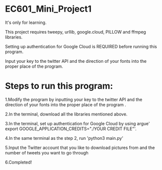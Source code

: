 # EC601_Mini_Project1

It's only for learning.

This project requires tweepy, urllib, google.cloud, PILLOW and ffmpeg libraries.
 
Setting up authentication for Google Cloud is REQUIRED before running this program.

Input your key to the twitter API and the direction of your fonts into the proper place of the program.

# Steps to run this program:

1.Modify the program by inputting your key to the twitter API and the direction of your fonts into the proper place of the program
.

2.In the terminal, download all the libraries mentioned above.

3.In the terminal, set up authentication for Google Cloud by using argue' export GOOGLE_APPLICATION_CREDITS="./YOUR CREDIT FILE"'.

4.In the same terminal as the step 2, run 'python3 main.py'

5.Input the Twitter account that you like to download pictures from and the number of tweets you want to go through

6.Completed!
